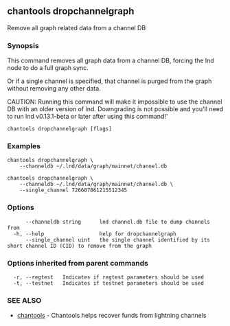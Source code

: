 ## chantools dropchannelgraph

Remove all graph related data from a channel DB

### Synopsis

This command removes all graph data from a channel DB,
forcing the lnd node to do a full graph sync.

Or if a single channel is specified, that channel is purged from the graph
without removing any other data.

CAUTION: Running this command will make it impossible to use the channel DB
with an older version of lnd. Downgrading is not possible and you'll need to
run lnd v0.13.1-beta or later after using this command!'

```
chantools dropchannelgraph [flags]
```

### Examples

```
chantools dropchannelgraph \
	--channeldb ~/.lnd/data/graph/mainnet/channel.db

chantools dropchannelgraph \
	--channeldb ~/.lnd/data/graph/mainnet/channel.db \
	--single_channel 726607861215512345
```

### Options

```
      --channeldb string      lnd channel.db file to dump channels from
  -h, --help                  help for dropchannelgraph
      --single_channel uint   the single channel identified by its short channel ID (CID) to remove from the graph
```

### Options inherited from parent commands

```
  -r, --regtest   Indicates if regtest parameters should be used
  -t, --testnet   Indicates if testnet parameters should be used
```

### SEE ALSO

* [chantools](chantools.md)	 - Chantools helps recover funds from lightning channels

